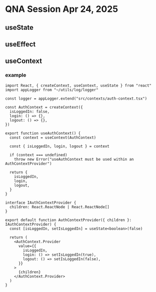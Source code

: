 # QNA Session Apr 24, 2025

## useState

## useEffect

## useContext

### example

    import React, { createContext, useContext, useState } from "react"
    import appLogger from "~/utils/log/logger"

    const logger = appLogger.extend("src/contexts/auth-context.tsx")

    const AuthContext = createContext({
      isLoggedIn: false,
      login: () => {},
      logout: () => {},
    })

    export function useAuthContext() {
      const context = useContext(AuthContext)

      const { isLoggedIn, login, logout } = context

      if (context === undefined)
        throw new Error("useAuthContext must be used within an AuthContextProvider")

      return {
        isLoggedIn,
        login,
        logout,
      }
    }

    interface IAuthContextProvider {
      children: React.ReactNode | React.ReactNode[]
    }

    export default function AuthContextProvider({ children }: IAuthContextProvider) {
      const [isLoggedIn, setIsLoggedIn] = useState<boolean>(false)

      return (
        <AuthContext.Provider
          value={{
            isLoggedIn,
            login: () => setIsLoggedIn(true),
            logout: () => setIsLoggedIn(false),
          }}
        >
          {children}
        </AuthContext.Provider>
      )
    }
